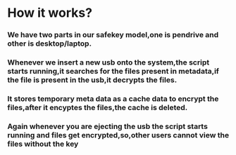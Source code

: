 # How it works?

### We have two parts in our safekey model,one is pendrive and other is desktop/laptop. 
### Whenever we insert a new usb onto the system,the script starts running,it searches for the files present in metadata,if the file is present in the usb,it decrypts the files.
### It stores temporary meta data as a cache data to encrypt the files,after it encyptes the files,the cache is deleted.
### Again whenever you are ejecting the usb the script starts running and files get encrypted,so,other users cannot view the files without the key
